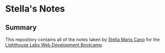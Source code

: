 # Stella's Notes

## Summary 

This repository contains all of the notes taken by [Stella Maris Cano](https://github.com/goodWishesEveryone/lighthouse-web-notes/edit/master/README.md) for the [Lighthouse Labs Web Development Bootcamp](www.lighthouselabs.ca).